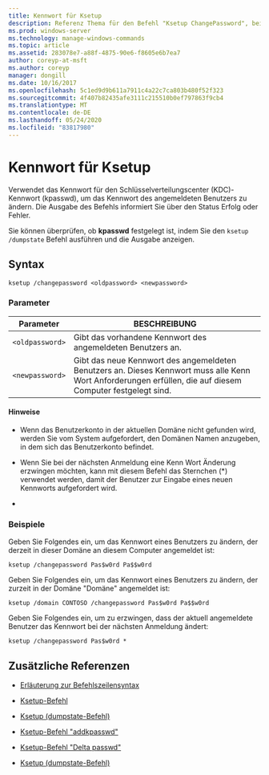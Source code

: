 ```yaml
---
title: Kennwort für Ksetup
description: Referenz Thema für den Befehl "Ksetup ChangePassword", bei dem das Kennwort für den Schlüsselverteilungscenter (KDC)-Kennwort (kpasswd) verwendet wird, um das Kennwort des angemeldeten Benutzers zu ändern.
ms.prod: windows-server
ms.technology: manage-windows-commands
ms.topic: article
ms.assetid: 283078e7-a88f-4875-90e6-f8605e6b7ea7
author: coreyp-at-msft
ms.author: coreyp
manager: dongill
ms.date: 10/16/2017
ms.openlocfilehash: 5c1ed9d9b611a7911c4a22c7ca803b480f52f323
ms.sourcegitcommit: 4f407b82435afe3111c215510b0ef797863f9cb4
ms.translationtype: MT
ms.contentlocale: de-DE
ms.lasthandoff: 05/24/2020
ms.locfileid: "83817980"
---
```

# <a name="ksetup-changepassword"></a>Kennwort für Ksetup

Verwendet das Kennwort für den Schlüsselverteilungscenter (KDC)-Kennwort (kpasswd), um das Kennwort des angemeldeten Benutzers zu ändern. Die Ausgabe des Befehls informiert Sie über den Status Erfolg oder Fehler.

Sie können überprüfen, ob **kpasswd** festgelegt ist, indem Sie den `ksetup /dumpstate` Befehl ausführen und die Ausgabe anzeigen.


## <a name="syntax"></a>Syntax

```
ksetup /changepassword <oldpassword> <newpassword>
```

### <a name="parameters"></a>Parameter

| Parameter | BESCHREIBUNG |
| --------- | ----------- |
| `<oldpassword>` | Gibt das vorhandene Kennwort des angemeldeten Benutzers an. |
| `<newpassword>` | Gibt das neue Kennwort des angemeldeten Benutzers an. Dieses Kennwort muss alle Kenn Wort Anforderungen erfüllen, die auf diesem Computer festgelegt sind. |

#### <a name="remarks"></a>Hinweise

- Wenn das Benutzerkonto in der aktuellen Domäne nicht gefunden wird, werden Sie vom System aufgefordert, den Domänen Namen anzugeben, in dem sich das Benutzerkonto befindet.

- Wenn Sie bei der nächsten Anmeldung eine Kenn Wort Änderung erzwingen möchten, kann mit diesem Befehl das Sternchen (*) verwendet werden, damit der Benutzer zur Eingabe eines neuen Kennworts aufgefordert wird.

-

### <a name="examples"></a>Beispiele

Geben Sie Folgendes ein, um das Kennwort eines Benutzers zu ändern, der derzeit in dieser Domäne an diesem Computer angemeldet ist:

```
ksetup /changepassword Pas$w0rd Pa$$w0rd
```

Geben Sie Folgendes ein, um das Kennwort eines Benutzers zu ändern, der zurzeit in der Domäne "Domäne" angemeldet ist:

```
ksetup /domain CONTOSO /changepassword Pas$w0rd Pa$$w0rd
```

Geben Sie Folgendes ein, um zu erzwingen, dass der aktuell angemeldete Benutzer das Kennwort bei der nächsten Anmeldung ändert:

```
ksetup /changepassword Pas$w0rd *
```

## <a name="additional-references"></a>Zusätzliche Referenzen

- [Erläuterung zur Befehlszeilensyntax](command-line-syntax-key.md)

- [Ksetup-Befehl](ksetup.md)

- [Ksetup (dumpstate-Befehl)](ksetup-dumpstate.md)

- [Ksetup-Befehl "addkpasswd"](ksetup-addkpasswd.md)

- [Ksetup-Befehl "Delta passwd"](ksetup-delkpasswd.md)

- [Ksetup (dumpstate-Befehl)](ksetup-dumpstate.md)
